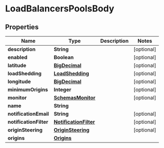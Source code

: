 # LoadBalancersPoolsBody

## Properties
Name | Type | Description | Notes
------------ | ------------- | ------------- | -------------
**description** | **String** |  |  [optional]
**enabled** | **Boolean** |  |  [optional]
**latitude** | [**BigDecimal**](BigDecimal.md) |  |  [optional]
**loadShedding** | [**LoadShedding**](LoadShedding.md) |  |  [optional]
**longitude** | [**BigDecimal**](BigDecimal.md) |  |  [optional]
**minimumOrigins** | **Integer** |  |  [optional]
**monitor** | [**SchemasMonitor**](SchemasMonitor.md) |  |  [optional]
**name** | **String** |  | 
**notificationEmail** | **String** |  |  [optional]
**notificationFilter** | [**NotificationFilter**](NotificationFilter.md) |  |  [optional]
**originSteering** | [**OriginSteering**](OriginSteering.md) |  |  [optional]
**origins** | [**Origins**](Origins.md) |  | 
